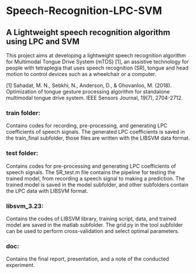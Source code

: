 # Speech-Recognition-LPC-SVM
## A Lightweight speech recognition algorithm using LPC and SVM

This project aims at developing a lightweight speech recognition algorithm for Multimodal Tongue Drive System (mTDS) [1], an assistive technology for people with tetraplegia that uses speech recognition (SR), tongue and head motion to control devices such as a wheelchair or a computer.

[1] Sahadat, M. N., Sebkhi, N., Anderson, D., & Ghovanloo, M. (2018). Optimization of tongue gesture processing algorithm for standalone multimodal tongue drive system. IEEE Sensors Journal, 19(7), 2704-2712.

### train folder:
Contains codes for recording, pre-processing, and generating LPC coefficients of speech signals.
The generated LPC coefficients is saved in the train_final subfolder, those files are written with the LIBSVM data format.

### test folder:
Contains codes for pre-processing and generating LPC coefficients of speech signals.
The SR_test.m file contains the pipeline for testing the trained model, from recording a speech signal to making a prediction.
The trained model is saved in the model subfolder, and other subfolders contain the LPC data with LIBSVM format.

### libsvm_3.23:
Contains the codes of LIBSVM library, training script, data, and trained model are saved in the matlab subfolder.
The grid.py in the tool subfolder can be used to perform cross-validation and select optimal parameters.

### doc:
Contains the final report, presentation, and a note of the conducted experiment.

